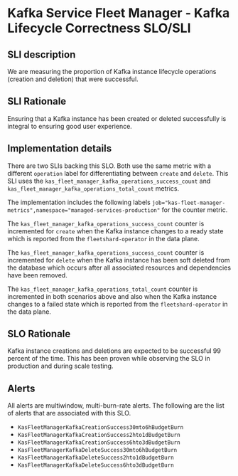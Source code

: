 # Kafka Service Fleet Manager - Kafka Lifecycle Correctness SLO/SLI

## SLI description
We are measuring the proportion of Kafka instance lifecycle operations (creation and deletion) that were successful.

## SLI Rationale
Ensuring that a Kafka instance has been created or deleted successfully is integral to ensuring good user experience. 

## Implementation details
There are two SLIs backing this SLO. Both use the same metric with a different `operation` label for differentiating between `create` and `delete`. This SLI uses the `kas_fleet_manager_kafka_operations_success_count` and `kas_fleet_manager_kafka_operations_total_count` metrics.

The implementation includes the following labels `job="kas-fleet-manager-metrics",namespace="managed-services-production"` for the counter metric.

The `kas_fleet_manager_kafka_operations_success_count` counter is incremented for `create` when the Kafka instance changes to a ready state which is reported from the `fleetshard-operator` in the data plane.

The `kas_fleet_manager_kafka_operations_success_count` counter is incremented for `delete` when the Kafka instance has been soft deleted from the database which occurs after all associated resources and dependencies have been removed.

The `kas_fleet_manager_kafka_operations_total_count` counter is incremented in both scenarios above and also when the Kafka instance changes to a failed state which is reported from the `fleetshard-operator` in the data plane.

## SLO Rationale
Kafka instance creations and deletions are expected to be successful 99 percent of the time. This has been proven while observing the SLO in production and during scale testing.

## Alerts
All alerts are multiwindow, multi-burn-rate alerts. The following are the list of alerts that are associated with this SLO.

- `KasFleetManagerKafkaCreationSuccess30mto6hBudgetBurn`
- `KasFleetManagerKafkaCreationSuccess2hto1dBudgetBurn`
- `KasFleetManagerKafkaCreationSuccess6hto3dBudgetBurn`
- `KasFleetManagerKafkaDeleteSuccess30mto6hBudgetBurn`
- `KasFleetManagerKafkaDeleteSuccess2hto1dBudgetBurn`
- `KasFleetManagerKafkaDeleteSuccess6hto3dBudgetBurn`
  

